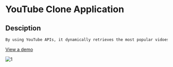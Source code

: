 # YouTube Clone Application

## Desciption

```python
By using YouTube APIs, it dynamically retrieves the most popular vidoes and functions to search videos.
```

[View a demo](https://alsdn9342.github.io/YouTube_Project/)

![1](https://user-images.githubusercontent.com/65743649/117616837-9f494a00-b1a6-11eb-9824-12bada5c2119.JPG)
